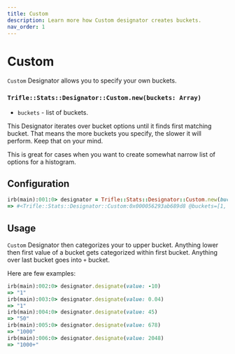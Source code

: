 ```yaml
---
title: Custom
description: Learn more how Custom designator creates buckets.
nav_order: 1
---
```


# Custom

`Custom` Designator allows you to specify your own buckets.

### `Trifle::Stats::Designator::Custom.new(buckets: Array)`
- `buckets` - list of buckets.

This Designator iterates over bucket options until it finds first matching bucket. That means the more buckets you specify, the slower it will perform. Keep that on your mind.

This is great for cases when you want to create somewhat narrow list of options for a histogram.

## Configuration

```ruby
irb(main):001:0> designator = Trifle::Stats::Designator::Custom.new(buckets: [1, 10, 20, 50, 100, 200, 500, 1000])
=> #<Trifle::Stats::Designator::Custom:0x000056293ab689d8 @buckets=[1, 10, 20, 50, 100, 200, 500, 1000]>
```

## Usage

`Custom` Designator then categorizes your to upper bucket. Anything lower then first value of a bucket gets categorized within first bucket. Anything over last bucket goes into `+` bucket.

Here are few examples:

```ruby
irb(main):002:0> designator.designate(value: -10)
=> "1"
irb(main):003:0> designator.designate(value: 0.04)
=> "1"
irb(main):004:0> designator.designate(value: 45)
=> "50"
irb(main):005:0> designator.designate(value: 678)
=> "1000"
irb(main):006:0> designator.designate(value: 2048)
=> "1000+"
```
